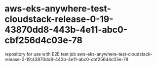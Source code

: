 # aws-eks-anywhere-test-cloudstack-release-0-19-43870dd8-443b-4e11-abc0-cbf256d4c03e-78
repository for use with E2E test job aws-eks-anywhere-test-cloudstack-release-0-19:43870dd8-443b-4e11-abc0-cbf256d4c03e-78

